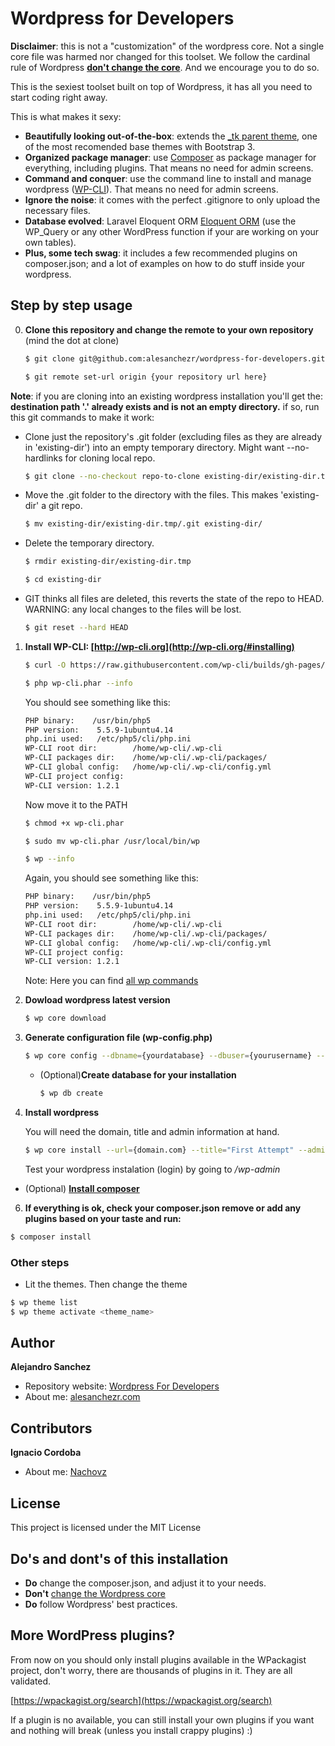 # Wordpress for Developers

**Disclaimer**: this is not a "customization" of the wordpress core. Not a single core file was harmed nor changed for this toolset. We follow the cardinal rule of Wordpress [**don't change the core**](https://getflywheel.com/layout/wp-core/). And we encourage you to do so.

This is the sexiest toolset built on top of Wordpress, it has all you need to start coding right away.

This is what makes it sexy:
- **Beautifully looking out-of-the-box**: extends the [_tk parent theme](https://github.com/Themekraft/_tk), one of the most recomended base themes with Bootstrap 3.
- **Organized package manager**: use [Composer](https://wpackagist.org/) as package manager for everything, including plugins. That means no need for admin screens.
- **Command and conquer**: use the command line to install and manage wordpress ([WP-CLI](http://wp-cli.org/)). That means no need for admin screens.
- **Ignore the noise**: it comes with the perfect .gitignore to only upload the necessary files. 
- **Database evolved**: Laravel Eloquent ORM [Eloquent ORM](https://github.com/tareq1988/wp-eloquent) (use the WP_Query or any other WordPress function if your are working on your own tables).
- **Plus, some tech swag**: it includes a few recommended plugins on composer.json; and a lot of examples on how to do stuff inside your wordpress.

## Step by step usage

0. **Clone this repository and change the remote to your own repository** (mind the dot at clone)
    ```sh
    $ git clone git@github.com:alesanchezr/wordpress-for-developers.git .
    
    $ git remote set-url origin {your repository url here}
    ```
**Note**: if you are cloning into an existing wordpress installation you'll get the: 
**destination path '.' already exists and is not an empty directory.**
if so, run this git commands to make it work:

- Clone just the repository's .git folder (excluding files as they are already in 'existing-dir') into an empty temporary directory. Might want --no-hardlinks for cloning local repo.
	```sh
	$ git clone --no-checkout repo-to-clone existing-dir/existing-dir.tmp
	```
- Move the .git folder to the directory with the files. This makes 'existing-dir' a git repo.
	```sh
	$ mv existing-dir/existing-dir.tmp/.git existing-dir/
	```
- Delete the temporary directory.
	```sh
	$ rmdir existing-dir/existing-dir.tmp

	$ cd existing-dir
	```
- GIT thinks all files are deleted, this reverts the state of the repo to HEAD.
WARNING: any local changes to the files will be lost.
	```sh
	$ git reset --hard HEAD
	```

1. **Install WP-CLI: [http://wp-cli.org](http://wp-cli.org/#installing)**

    ```sh
    $ curl -O https://raw.githubusercontent.com/wp-cli/builds/gh-pages/phar/wp-cli.phar
    
    $ php wp-cli.phar --info
    ```
    You should see something like this:
    ```sh
    PHP binary:    /usr/bin/php5
    PHP version:    5.5.9-1ubuntu4.14
    php.ini used:   /etc/php5/cli/php.ini
    WP-CLI root dir:        /home/wp-cli/.wp-cli
    WP-CLI packages dir:    /home/wp-cli/.wp-cli/packages/
    WP-CLI global config:   /home/wp-cli/.wp-cli/config.yml
    WP-CLI project config:
    WP-CLI version: 1.2.1
    ```
    Now move it to the PATH
    ```sh
    $ chmod +x wp-cli.phar
    
    $ sudo mv wp-cli.phar /usr/local/bin/wp
    
    $ wp --info
    ```
    Again, you should see something like this:
    ```sh
    PHP binary:    /usr/bin/php5
    PHP version:    5.5.9-1ubuntu4.14
    php.ini used:   /etc/php5/cli/php.ini
    WP-CLI root dir:        /home/wp-cli/.wp-cli
    WP-CLI packages dir:    /home/wp-cli/.wp-cli/packages/
    WP-CLI global config:   /home/wp-cli/.wp-cli/config.yml
    WP-CLI project config:
    WP-CLI version: 1.2.1
    ```
    Note: Here you can find [all wp commands](https://developer.wordpress.org/cli/commands/)

2. **Dowload wordpress latest version**

    ```sh
    $ wp core download
    ```

3. **Generate configuration file (wp-config.php)**

    ```sh
    $ wp core config --dbname={yourdatabase} --dbuser={yourusername} --dbpass={YOUR DATABASE PASSWORD}
    ```

      * (Optional)**Create database for your installation** 
    
        ```sh
        $ wp db create
        ```

4. **Install wordpress**

   You will need the domain, title and admin information at hand.
   
    ```sh
    $ wp core install --url={domain.com} --title="First Attempt" --admin_user={yourusername} --admin_password={yourpassword} --admin_email={your@email.com}
    ```
    Test your wordpress instalation (login) by going to */wp-admin*

* (Optional) **[Install composer](https://getcomposer.org/download/)**

6. **If everything is ok, check your composer.json remove or add any plugins based on your taste and run:**

```sh
$ composer install
```

### Other steps
* Lit the themes. Then change the theme
```sh
$ wp theme list
$ wp theme activate <theme_name>
```

## Author

**Alejandro Sanchez**
- Repository website: [Wordpress For Developers](https://github.com/alesanchezr/wordpress-for-developers)
- About me: [alesanchezr.com](http://alesanchezr.com)

## Contributors

**Ignacio Cordoba**
- About me: [Nachovz](https://github.com/nachovz)

## License

This project is licensed under the MIT License

## Do's and dont's of this installation
* **Do** change the composer.json, and adjust it to your needs.
* **Don't** [change the Wordpress core](https://getflywheel.com/layout/wp-core/)
* **Do** follow Wordpress' best practices.
    
## More WordPress plugins?

From now on you should only install plugins available in the WPackagist project, don't worry, there are thousands of plugins in it. They are all validated.

[https://wpackagist.org/search](https://wpackagist.org/search)

If a plugin is no available, you can still install your own plugins if you want and nothing will break (unless you install crappy plugins) :)
